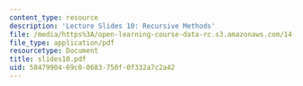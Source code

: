 ```yaml
---
content_type: resource
description: 'Lecture Slides 10: Recursive Methods'
file: /media/https%3A/open-learning-course-data-rc.s3.amazonaws.com/14-128-dynamic-optimization-economic-applications-recursive-methods-spring-2003/5847990469c00683750f0f332a7c2a42_slides10.pdf
file_type: application/pdf
resourcetype: Document
title: slides10.pdf
uid: 58479904-69c0-0683-750f-0f332a7c2a42
---
```

